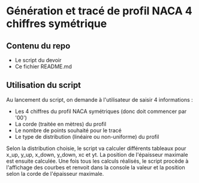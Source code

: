 # Génération et tracé de profil NACA 4 chiffres symétrique
## Contenu du repo
- Le script du devoir 
- Ce fichier README.md
## Utilisation du script
Au lancement du script, on demande à l'utilisateur de saisir 4 informations :
- Les 4 chiffres du profil NACA symétriques (donc doit commencer par '00')
- La corde (traitée en mètres) du profil
- Le nombre de points souhaité pour le tracé
- Le type de distribution (linéaire ou non-uniforme) du profil

Selon la distribution choisie, le script va calculer différents tableaux pour x_up, y_up, x_down, y_down, xc et yt. La position de l'épaisseur maximale est ensuite calculée. 
Une fois tous les calculs réalisés, le script procède à l'affichage des courbes et renvoit dans la console la valeur et la position selon la corde de l'épaisseur maximale.

